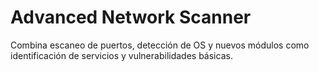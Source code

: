 # Advanced Network Scanner
Combina escaneo de puertos, detección de OS y nuevos módulos como identificación de servicios y vulnerabilidades básicas.
